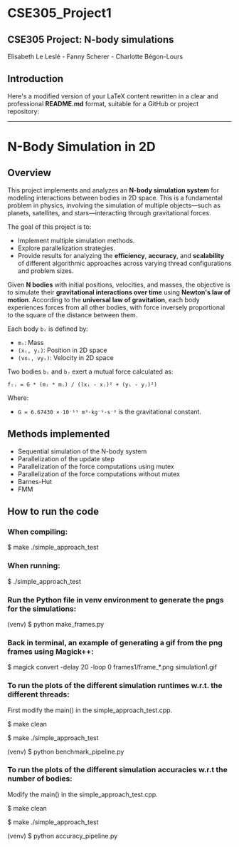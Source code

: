 # CSE305_Project1
## CSE305 Project: N-body simulations
Elisabeth Le Leslé - Fanny Scherer - Charlotte Bégon-Lours

## Introduction 
Here's a modified version of your LaTeX content rewritten in a clear and professional **README.md** format, suitable for a GitHub or project repository:

---

# N-Body Simulation in 2D

## Overview

This project implements and analyzes an **N-body simulation system** for modeling interactions between bodies in 2D space. This is a fundamental problem in physics, involving the simulation of multiple objects—such as planets, satellites, and stars—interacting through gravitational forces.

The goal of this project is to:

* Implement multiple simulation methods.
* Explore parallelization strategies.
* Provide results for analyzing the **efficiency**, **accuracy**, and **scalability** of different algorithmic approaches across varying thread configurations and problem sizes.

Given **N bodies** with initial positions, velocities, and masses, the objective is to simulate their **gravitational interactions over time** using **Newton's law of motion**. According to the **universal law of gravitation**, each body experiences forces from all other bodies, with force inversely proportional to the square of the distance between them.

Each body `bᵢ` is defined by:

* `mᵢ`: Mass
* `(xᵢ, yᵢ)`: Position in 2D space
* `(vxᵢ, vyᵢ)`: Velocity in 2D space

Two bodies `bᵢ` and `bⱼ` exert a mutual force calculated as:

```
fᵢⱼ = G * (mᵢ * mⱼ) / ((xᵢ - xⱼ)² + (yᵢ - yⱼ)²)
```

Where:

* `G = 6.67430 × 10⁻¹¹ m³·kg⁻¹·s⁻²` is the gravitational constant.



## Methods implemented

- Sequential simulation of the N-body system
- Parallelization of the update step
- Parallelization of the force computations using mutex
- Parallelization of the force computations without mutex
- Barnes-Hut
- FMM


## How to run the code

### When compiling:

$ make ./simple_approach_test

### When running: 

$ ./simple_approach_test

### Run the Python file in venv environment to generate the pngs for the simulations:

(venv) $ python make_frames.py

### Back in terminal, an example of generating a gif from the png frames using Magick++:

$ magick convert -delay 20 -loop 0 frames1/frame_*.png simulation1.gif

### To run the plots of the different simulation runtimes w.r.t. the different threads:

First modify the main() in the simple_approach_test.cpp.

$ make clean 

$ make ./simple_approach_test

(venv) $ python benchmark_pipeline.py


### To run the plots of the different simulation accuracies w.r.t the number of bodies:

Modify the main() in the simple_approach_test.cpp.

$ make clean 

$ make ./simple_approach_test

(venv) $ python accuracy_pipeline.py





